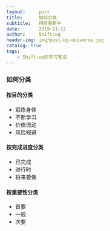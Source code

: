 ```yaml
---
layout:     post
title:      如何分类
subtitle:   持续更新中
date:       2019-11-12
author:     Shift:wq
header-img: img/post-bg-universe.jpg
catalog: true
tags:
    - Shift:wq的学习笔记
---
```



### 如何分类
#### 按目的分类
- 锻炼身体
- 不断学习
- 价值流动
- 风险规避

#### 按完成进度分类
- 已完成
- 进行时
- 将来要做

#### 按重要性分类
- 首要
- 一般
- 次要




